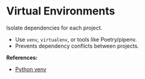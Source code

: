 # Virtual Environments

Isolate dependencies for each project.

- Use `venv`, `virtualenv`, or tools like Poetry/pipenv.
- Prevents dependency conflicts between projects.

**References:**
- [Python venv](https://docs.python.org/3/library/venv.html)
